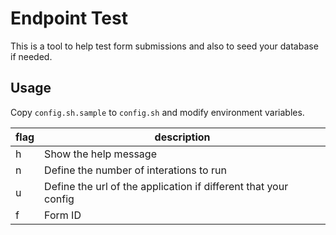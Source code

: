 # Endpoint Test

This is a tool to help test form submissions and also to seed your database if needed.

## Usage

Copy `config.sh.sample` to `config.sh` and modify environment variables.

flag | description 
---- | -------- 
h    | Show the help message
n    | Define the number of interations to run
u    | Define the url of the application if different that your config
f    | Form ID

